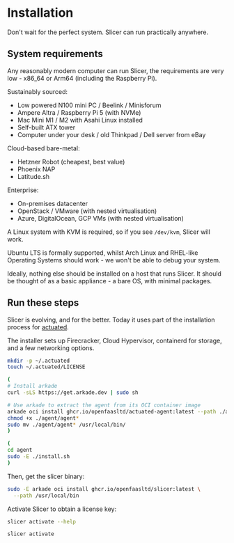 # Installation

Don't wait for the perfect system. Slicer can run practically anywhere.

## System requirements

Any reasonably modern computer can run Slicer, the requirements are very low - x86_64 or Arm64 (including the Raspberry Pi).

Sustainably sourced:

* Low powered N100 mini PC / Beelink / Minisforum
* Ampere Altra / Raspberry Pi 5 (with NVMe)
* Mac Mini M1 / M2 with Asahi Linux installed
* Self-built ATX tower
* Computer under your desk / old Thinkpad / Dell server from eBay

Cloud-based bare-metal:

* Hetzner Robot (cheapest, best value)
* Phoenix NAP
* Latitude.sh

Enterprise:

* On-premises datacenter
* OpenStack / VMware (with nested virtualisation)
* Azure, DigitalOcean, GCP VMs (with nested virtualisation)

A Linux system with KVM is required, so if you see `/dev/kvm`, Slicer will work.

Ubuntu LTS is formally supported, whilst Arch Linux and RHEL-like Operating Systems should work - we won't be able to debug your system.

Ideally, nothing else should be installed on a host that runs Slicer. It should be thought of as a basic appliance - a bare OS, with minimal packages.

## Run these steps

Slicer is evolving, and for the better. Today it uses part of the installation process for [actuated](https://actuated.com).

The installer sets up Firecracker, Cloud Hypervisor, containerd for storage, and a few networking options.

```bash
mkdir -p ~/.actuated
touch ~/.actuated/LICENSE

(
# Install arkade
curl -sLS https://get.arkade.dev | sudo sh

# Use arkade to extract the agent from its OCI container image
arkade oci install ghcr.io/openfaasltd/actuated-agent:latest --path ./agent
chmod +x ./agent/agent*
sudo mv ./agent/agent* /usr/local/bin/
)

(
cd agent
sudo -E ./install.sh
)
```

Then, get the slicer binary:

```bash
sudo -E arkade oci install ghcr.io/openfaasltd/slicer:latest \
  --path /usr/local/bin
```

Activate Slicer to obtain a license key:

```bash
slicer activate --help

slicer activate
```

